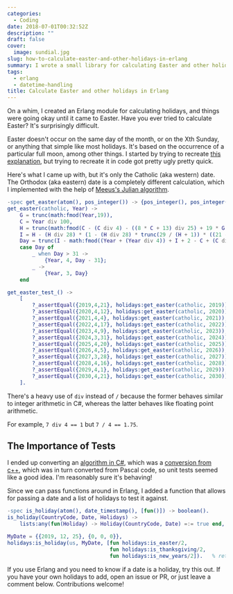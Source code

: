 ```yaml
---
categories:
  - Coding
date: 2018-07-01T00:32:52Z
description: ""
draft: false
cover:
  image: sundial.jpg
slug: how-to-calculate-easter-and-other-holidays-in-erlang
summary: I wrote a small library for calculating Easter and other holidays in Erlang. Here's how I did it and what I learned.
tags:
  - erlang
  - datetime-handling
title: Calculate Easter and other holidays in Erlang
---
```

On a whim, I created an Erlang module for calculating holidays, and things were going okay until it came to Easter. Have you ever tried to calculate Easter? It's surprisingly difficult.

Easter doesn't occur on the same day of the month, or on the Xth Sunday, or anything that simple like most holidays. It's based on the occurrence of a particular full moon, among other things. I started by trying to recreate [this explanation](https://www.assa.org.au/edm#Calculator), but trying to recreate it in code got pretty ugly pretty quick.

Here's what I came up with, but it's only the Catholic (aka western) date. The Orthodox (aka eastern) date is a completely different calculation, which I implemented with the help of [Meeus's Julian algorithm](https://en.wikipedia.org/wiki/Computus#Meeus.27s_Julian_algorithm).

```erlang
-spec get_easter(atom(), pos_integer()) -> {pos_integer(), pos_integer(), pos_integer()}.
get_easter(catholic, Year) ->
    G = trunc(math:fmod(Year,19)),
    C = Year div 100,
    H = trunc(math:fmod(C - (C div 4) - ((8 * C + 13) div 25) + 19 * G + 15, 30)),
    I = H - (H div 28) * (1 - (H div 28) * trunc(29 / (H + 1)) * ((21 - G) div 11)),
    Day = trunc(I - math:fmod((Year + (Year div 4)) + I + 2 - C + (C div 4), 7) + 28),
    case Day of
        _ when Day > 31 ->
            {Year, 4, Day - 31};
        _ ->
            {Year, 3, Day}
    end

get_easter_test_() ->
    [
        ?_assertEqual({2019,4,21}, holidays:get_easter(catholic, 2019)),
        ?_assertEqual({2020,4,12}, holidays:get_easter(catholic, 2020)),
        ?_assertEqual({2021,4,4}, holidays:get_easter(catholic, 2021)),
        ?_assertEqual({2022,4,17}, holidays:get_easter(catholic, 2022)),
        ?_assertEqual({2023,4,9}, holidays:get_easter(catholic, 2023)),
        ?_assertEqual({2024,3,31}, holidays:get_easter(catholic, 2024)),
        ?_assertEqual({2025,4,20}, holidays:get_easter(catholic, 2025)),
        ?_assertEqual({2026,4,5}, holidays:get_easter(catholic, 2026)),
        ?_assertEqual({2027,3,28}, holidays:get_easter(catholic, 2027)),
        ?_assertEqual({2028,4,16}, holidays:get_easter(catholic, 2028)),
        ?_assertEqual({2029,4,1}, holidays:get_easter(catholic, 2029)),
        ?_assertEqual({2030,4,21}, holidays:get_easter(catholic, 2030))
    ].
```

There's a heavy use of `div` instead of `/` because the former behaves similar to integer arithmetic in C#, whereas the latter behaves like floating point arithmetic.

For example, `7 div 4 == 1` but `7 / 4 == 1.75`.

## The Importance of Tests

I ended up converting an [algorithm in C#](https://www.codeproject.com/Articles/10860/Calculating-Christian-Holidays), which was a [conversion from c++](https://www.codeproject.com/Articles/1595/Calculating-Easter-Sunday), which was in turn converted from Pascal code, so unit tests seemed like a good idea. I'm reasonably sure it's behaving!

Since we can pass functions around in Erlang, I added a function that allows for passing a date and a list of holidays to test it against.

```erlang
-spec is_holiday(atom(), date_timestamp(), [fun()]) -> boolean().
is_holiday(CountryCode, Date, Holidays) ->
    lists:any(fun(Holiday) -> Holiday(CountryCode, Date) =:= true end, Holidays).

MyDate = {{2019, 12, 25}, {0, 0, 0}},
holidays:is_holiday(us, MyDate, [fun holidays:is_easter/2,
                                 fun holidays:is_thanksgiving/2,
                                 fun holidays:is_new_years/2]).   % returns false
```

If you use Erlang and you need to know if a date is a holiday, try this out. If you have your own holidays to add, open an issue or PR, or just leave a comment below. Contributions welcome!
